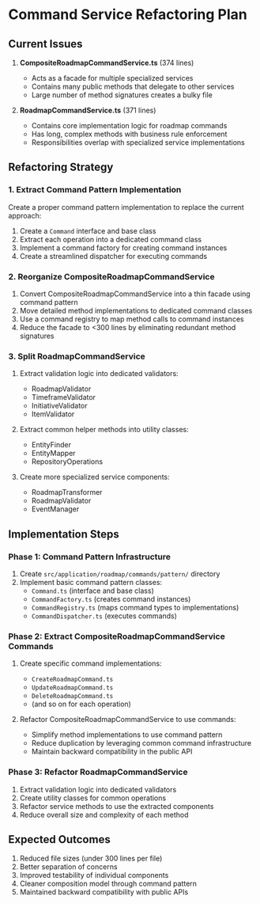 # Command Service Refactoring Plan

## Current Issues

1. **CompositeRoadmapCommandService.ts** (374 lines)
   - Acts as a facade for multiple specialized services
   - Contains many public methods that delegate to other services
   - Large number of method signatures creates a bulky file

2. **RoadmapCommandService.ts** (371 lines)
   - Contains core implementation logic for roadmap commands
   - Has long, complex methods with business rule enforcement
   - Responsibilities overlap with specialized service implementations

## Refactoring Strategy

### 1. Extract Command Pattern Implementation

Create a proper command pattern implementation to replace the current approach:

1. Create a `Command` interface and base class
2. Extract each operation into a dedicated command class
3. Implement a command factory for creating command instances
4. Create a streamlined dispatcher for executing commands

### 2. Reorganize CompositeRoadmapCommandService

1. Convert CompositeRoadmapCommandService into a thin facade using command pattern
2. Move detailed method implementations to dedicated command classes
3. Use a command registry to map method calls to command instances
4. Reduce the facade to <300 lines by eliminating redundant method signatures

### 3. Split RoadmapCommandService

1. Extract validation logic into dedicated validators:
   - RoadmapValidator
   - TimeframeValidator
   - InitiativeValidator
   - ItemValidator

2. Extract common helper methods into utility classes:
   - EntityFinder
   - EntityMapper
   - RepositoryOperations

3. Create more specialized service components:
   - RoadmapTransformer
   - RoadmapValidator
   - EventManager

## Implementation Steps

### Phase 1: Command Pattern Infrastructure

1. Create `src/application/roadmap/commands/pattern/` directory
2. Implement basic command pattern classes:
   - `Command.ts` (interface and base class)
   - `CommandFactory.ts` (creates command instances)
   - `CommandRegistry.ts` (maps command types to implementations)
   - `CommandDispatcher.ts` (executes commands)

### Phase 2: Extract CompositeRoadmapCommandService Commands

1. Create specific command implementations:
   - `CreateRoadmapCommand.ts`
   - `UpdateRoadmapCommand.ts`
   - `DeleteRoadmapCommand.ts`
   - (and so on for each operation)

2. Refactor CompositeRoadmapCommandService to use commands:
   - Simplify method implementations to use command pattern
   - Reduce duplication by leveraging common command infrastructure
   - Maintain backward compatibility in the public API

### Phase 3: Refactor RoadmapCommandService

1. Extract validation logic into dedicated validators
2. Create utility classes for common operations
3. Refactor service methods to use the extracted components
4. Reduce overall size and complexity of each method

## Expected Outcomes

1. Reduced file sizes (under 300 lines per file)
2. Better separation of concerns
3. Improved testability of individual components
4. Cleaner composition model through command pattern
5. Maintained backward compatibility with public APIs